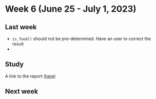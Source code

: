 # Week 6 (June 25 - July 1, 2023)

## Last week

- `is_food()` should not be pre-determined. Have an user to correct the result
- 

## Study

A link to the report ([here](./report/week6_report.md))


## Next week
